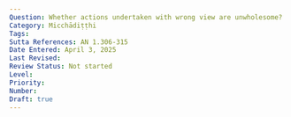 ```yaml
---
Question: Whether actions undertaken with wrong view are unwholesome?
Category: Micchādiṭṭhi
Tags:
Sutta References: AN 1.306-315
Date Entered: April 3, 2025
Last Revised:
Review Status: Not started
Level: 
Priority: 
Number: 
Draft: true
---
```

